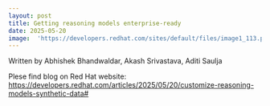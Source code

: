 ```yaml
---
layout: post
title: Getting reasoning models enterprise-ready
date: 2025-05-20
image:  'https://developers.redhat.com/sites/default/files/image1_113.png.webp'
---
```


Written by Abhishek Bhandwaldar, Akash Srivastava, Aditi Saulja

Plese find blog on Red Hat website: https://developers.redhat.com/articles/2025/05/20/customize-reasoning-models-synthetic-data#

